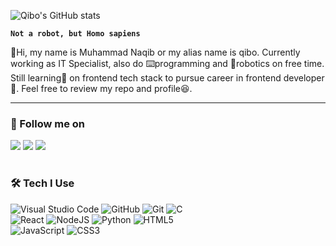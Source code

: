 
![Qibo's GitHub stats](https://github-readme-stats.vercel.app/api?username=qibo02&show_icons=true&theme=transparent)

**`Not a robot, but Homo sapiens`**

👋Hi, my name is Muhammad Naqib or my alias name is qibo. Currently working as IT Specialist, also do ⌨️programming and 🤖robotics on free time. Still learning📖 on frontend tech stack to pursue career in frontend developer🚀.
Feel free to review my repo and profile😆.

---

### 📱 Follow me on

<p align="left">
  <a href="https://www.linkedin.com/in/naqibshohar"> 
    <img src="https://img.shields.io/badge/linkedin-%230077B5.svg?style=for-the-badge&logo=linkedin&logoColor=white"></a>
  <a href="mailto:mr.naqib02@gmail.com"> 
    <img src="https://img.shields.io/badge/Gmail-D14836?style=for-the-badge&logo=gmail&logoColor=white"></a>
  <a href=""> 
    <img src="https://img.shields.io/badge/Discord-%235865F2.svg?style=for-the-badge&logo=discord&logoColor=white"></a>  
</p>  

#

### 🛠️ Tech I Use

![Visual Studio Code](https://img.shields.io/badge/Visual%20Studio%20Code-0078d7.svg?style=for-the-badge&logo=visual-studio-code&logoColor=white)
![GitHub](https://img.shields.io/badge/github-%23121011.svg?style=for-the-badge&logo=github&logoColor=white)
![Git](https://img.shields.io/badge/git-%23F05033.svg?style=for-the-badge&logo=git&logoColor=white)
![C](https://img.shields.io/badge/c-%2300599C.svg?style=for-the-badge&logo=c&logoColor=white)</br>
![React](https://img.shields.io/badge/react-%2320232a.svg?style=for-the-badge&logo=react&logoColor=%2361DAFB)
![NodeJS](https://img.shields.io/badge/node.js-6DA55F?style=for-the-badge&logo=node.js&logoColor=white)
![Python](https://img.shields.io/badge/python-3670A0?style=for-the-badge&logo=python&logoColor=ffdd54)
![HTML5](https://img.shields.io/badge/html5-%23E34F26.svg?style=for-the-badge&logo=html5&logoColor=white)</br>
![JavaScript](https://img.shields.io/badge/javascript-%23323330.svg?style=for-the-badge&logo=javascript&logoColor=%23F7DF1E)
![CSS3](https://img.shields.io/badge/css3-%231572B6.svg?style=for-the-badge&logo=css3&logoColor=white)</br>

#

